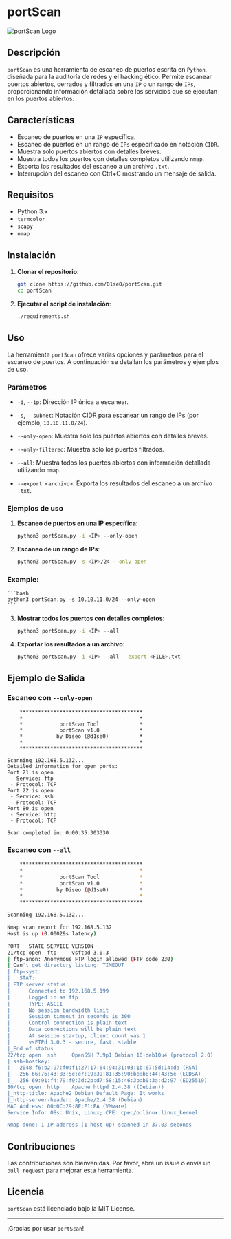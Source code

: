 # portScan

![portScan Logo](./logo.png)

## Descripción

`portScan` es una herramienta de escaneo de puertos escrita en `Python`, diseñada para la auditoría de redes y el hacking ético. Permite escanear puertos abiertos, cerrados y filtrados en una `IP` o un rango de `IPs`, proporcionando información detallada sobre los servicios que se ejecutan en los puertos abiertos.

## Características

- Escaneo de puertos en una `IP` específica.
- Escaneo de puertos en un rango de `IPs` especificado en notación `CIDR`.
- Muestra solo puertos abiertos con detalles breves.
- Muestra todos los puertos con detalles completos utilizando `nmap`.
- Exporta los resultados del escaneo a un archivo `.txt`.
- Interrupción del escaneo con Ctrl+C mostrando un mensaje de salida.

## Requisitos

- Python 3.x
- `termcolor`
- `scapy`
- `nmap`

## Instalación

1. **Clonar el repositorio**:

    ```bash
    git clone https://github.com/D1se0/portScan.git
    cd portScan
    ```

3. **Ejecutar el script de instalación**:

    ```bash
    ./requirements.sh
    ```

## Uso

La herramienta `portScan` ofrece varias opciones y parámetros para el escaneo de puertos. A continuación se detallan los parámetros y ejemplos de uso.

### Parámetros

- `-i`, `--ip`: Dirección IP única a escanear.
- `-s`, `--subnet`: Notación CIDR para escanear un rango de IPs (por ejemplo, `10.10.11.0/24`).
- `--only-open`: Muestra solo los puertos abiertos con detalles breves.

- `--only-filtered`: Muestra solo los puertos filtrados.
- `--all`: Muestra todos los puertos abiertos con información detallada utilizando `nmap`.
- `--export <archivo>`: Exporta los resultados del escaneo a un archivo `.txt`.

### Ejemplos de uso

1. **Escaneo de puertos en una IP específica**:
    ```bash
    python3 portScan.py -i <IP> --only-open
    ```

2. **Escaneo de un rango de IPs**:
    ```bash
    python3 portScan.py -s <IP>/24 --only-open
    ```
### Example:

    ```bash
    python3 portScan.py -s 10.10.11.0/24 --only-open
    ```

3. **Mostrar todos los puertos con detalles completos**:
    ```bash
    python3 portScan.py -i <IP> --all
    ```

4. **Exportar los resultados a un archivo**:
    ```bash
    python3 portScan.py -i <IP> --all --export <FILE>.txt
    ```

## Ejemplo de Salida

### Escaneo con `--only-open`

```plaintext
    ****************************************
    *                                      *
    *            portScan Tool             *
    *            portScan v1.0             *
    *           by Diseo (@d1se0)          *
    *                                      *
    ****************************************

Scanning 192.168.5.132...
Detailed information for open ports:
Port 21 is open
 - Service: ftp
 - Protocol: TCP
Port 22 is open
 - Service: ssh
 - Protocol: TCP
Port 80 is open
 - Service: http
 - Protocol: TCP

Scan completed in: 0:00:35.303330
```

### Escaneo con `--all`

```bash
    ****************************************
    *                                      *
    *            portScan Tool             *
    *            portScan v1.0             *
    *           by Diseo (@d1se0)          *
    *                                      *
    ****************************************

Scanning 192.168.5.132...

Nmap scan report for 192.168.5.132
Host is up (0.00029s latency).

PORT   STATE SERVICE VERSION
21/tcp open  ftp     vsftpd 3.0.3
| ftp-anon: Anonymous FTP login allowed (FTP code 230)
|_Can't get directory listing: TIMEOUT
| ftp-syst:
|   STAT:
| FTP server status:
|      Connected to 192.168.5.199
|      Logged in as ftp
|      TYPE: ASCII
|      No session bandwidth limit
|      Session timeout in seconds is 300
|      Control connection is plain text
|      Data connections will be plain text
|      At session startup, client count was 1
|      vsFTPd 3.0.3 - secure, fast, stable
|_End of status
22/tcp open  ssh     OpenSSH 7.9p1 Debian 10+deb10u4 (protocol 2.0)
| ssh-hostkey:
|   2048 f6:b2:97:f0:f1:27:17:64:94:31:03:1b:67:5d:14:da (RSA)
|   256 66:76:43:83:5c:e7:19:39:81:35:90:be:b8:44:43:5e (ECDSA)
|_  256 69:91:f4:79:f9:3d:2b:d7:58:15:46:3b:b0:3a:d2:97 (ED25519)
80/tcp open  http    Apache httpd 2.4.38 ((Debian))
|_http-title: Apache2 Debian Default Page: It works
|_http-server-header: Apache/2.4.38 (Debian)
MAC Address: 00:0C:29:8F:E1:EA (VMware)
Service Info: OSs: Unix, Linux; CPE: cpe:/o:linux:linux_kernel

Nmap done: 1 IP address (1 host up) scanned in 37.03 seconds
```

## Contribuciones

Las contribuciones son bienvenidas. Por favor, abre un issue o envía un `pull request` para mejorar esta herramienta.

## Licencia

`portScan` está licenciado bajo la MIT License.

----

¡Gracias por usar `portScan`!
